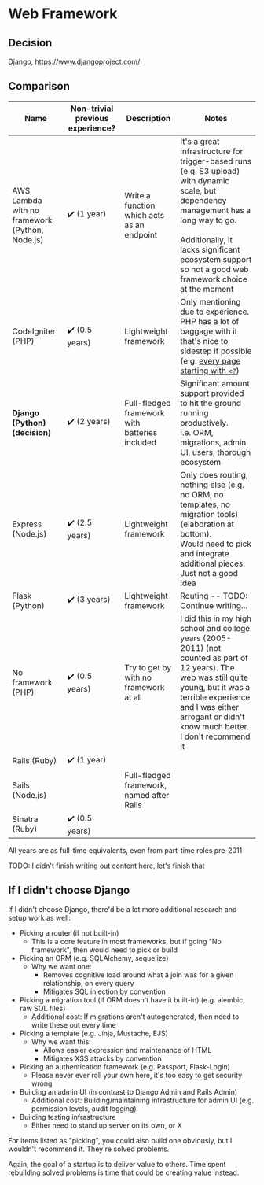 # Web Framework
## Decision
Django, https://www.djangoproject.com/

## Comparison
|                      Name                      | Non-trivial previous experience? |                  Description                   |                                                                                                                         Notes                                                                                                                          |
|------------------------------------------------|----------------------------------|------------------------------------------------|--------------------------------------------------------------------------------------------------------------------------------------------------------------------------------------------------------------------------------------------------------|
| AWS Lambda with no framework (Python, Node.js) | ✔️ (1 year)                      | Write a function which acts as an endpoint     | It's a great infrastructure for trigger-based runs (e.g. S3 upload) with dynamic scale, but dependency management has a long way to go.<br/><br/>Additionally, it lacks significant ecosystem support so not a good web framework choice at the moment |
| CodeIgniter (PHP)                              | ✔️ (0.5 years)                   | Lightweight framework                          | Only mentioning due to experience. PHP has a lot of baggage with it that's nice to sidestep if possible (e.g. [every page starting with `<?`](https://www.php.net/manual/en/language.basic-syntax.phptags.php))                                        |
| **Django (Python) (decision)**                 | ✔️ (2 years)                     | Full-fledged framework with batteries included | Significant amount support provided to hit the ground running productively.<br/>i.e. ORM, migrations, admin UI, users, thorough ecosystem                                                                                                              |
| Express (Node.js)                              | ✔️ (2.5 years)                   | Lightweight framework                          | Only does routing, nothing else (e.g. no ORM, no templates, no migration tools) (elaboration at bottom).<br/>Would need to pick and integrate additional pieces. Just not a good idea                                                                  |
| Flask (Python)                                 | ✔️ (3 years)                     | Lightweight framework                          | Routing -- TODO: Continue writing...                                                                                                                                                                                                                                                       |
| No framework (PHP)                             | ✔️ (0.5 years)                   | Try to get by with no framework at all         | I did this in my high school and college years (2005-2011) (not counted as part of 12 years). The web was still quite young, but it was a terrible experience and I was either arrogant or didn't know much better. I don't recommend it               |
| Rails (Ruby)                                   | ✔️ (1 year)                      |                                                |                                                                                                                                                                                                                                                        |
| Sails (Node.js)                                |                                  | Full-fledged framework, named after Rails      |                                                                                                                                                                                                                                                        |
| Sinatra (Ruby)                                 | ✔️ (0.5 years)                   |                                                |                                                                                                                                                                                                                                                        |

All years are as full-time equivalents, even from part-time roles pre-2011

TODO: I didn't finish writing out content here, let's finish that

<!-- I'm handwaving Flask to include Pyramid as well, but the switch between Flask <> Pyramid at a company was fuzzy -->

<!--
    DEV: There's no built-in way to do linebreaks in Markdown tables,
    so using <br/> (though could do full <table> for consistency),
    https://stackoverflow.com/a/41313478 + https://www.markdownguide.org/hacks/#line-breaks-within-table-cells
-->

## If I didn't choose Django
If I didn't choose Django, there'd be a lot more additional research and setup work as well:

- Picking a router (if not built-in)
    - This is a core feature in most frameworks, but if going "No framework", then would need to pick or build
- Picking an ORM (e.g. SQLAlchemy, sequelize)
    - Why we want one:
        - Removes cognitive load around what a join was for a given relationship, on every query
        - Mitigates SQL injection by convention
- Picking a migration tool (if ORM doesn't have it built-in) (e.g. alembic, raw SQL files)
    - Additional cost: If migrations aren't autogenerated, then need to write these out every time
- Picking a template (e.g. Jinja, Mustache, EJS)
    - Why we want this:
        - Allows easier expression and maintenance of HTML
        - Mitigates XSS attacks by convention
- Picking an authentication framework (e.g. Passport, Flask-Login)
    - Please never ever roll your own here, it's too easy to get security wrong
- Building an admin UI (in contrast to Django Admin and Rails Admin)
    - Additional cost: Building/maintaining infrastructure for admin UI (e.g. permission levels, audit logging)
- Building testing infrastructure
    - Either need to stand up server on its own, or X

For items listed as "picking", you could also build one obviously, but I wouldn't recommend it. They're solved problems.

Again, the goal of a startup is to deliver value to others. Time spent rebuilding solved problems is time that could be creating value instead.
